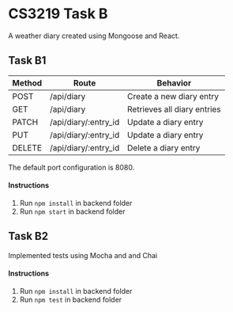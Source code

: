 <h1>CS3219 Task B</h1>
A weather diary created using Mongoose and React.

<h2>Task B1</h2>

Method | Route | Behavior
--- | --- | ---
POST | /api/diary | Create a new diary entry
GET | /api/diary | Retrieves all diary entries
PATCH | /api/diary/:entry_id | Update a diary entry
PUT | /api/diary/:entry_id | Update a diary entry
DELETE | /api/diary/:entry_id | Delete a diary entry

The default port configuration is 8080.

<h4>Instructions </h4>

1. Run `npm install` in backend folder
2. Run `npm start` in backend folder

<h2>Task B2</h2>
Implemented tests using Mocha and and Chai

<h4>Instructions </h4>

1. Run `npm install` in backend folder
2. Run `npm test` in backend folder



